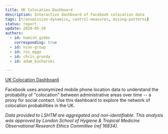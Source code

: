 ```yaml
---
title: UK Colocation Dashboard
description: Interactive dashboard of Facebook colocation data
tags: [transmission-dynamics, control-measures, mixing-patterns] 
status: report
update: 2020-05-20
authors:
  - id: hamish_gibbs
    corresponding: true
  - id: ncov-group
  - id: roz_eggo
  - id: chris_grundy
  - id: adam_kucharski

---
```


[UK Colocation Dashboard](https://cmmid.github.io/colocation_dashboard_cmmid/)

Facebook uses anonymized mobile phone location data to understand the probability of "colocation" between administrative areas over time -- a proxy for social contact. Use this dashboard to explore the network of colocation probabilities in the UK.

*Data provided to LSHTM are aggregated and non-identifiable. This analysis was approved by London School of Hygiene & Tropical Medicine Observational Research Ethics Committee (ref 16834).*


